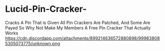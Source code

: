# Lucid-Pin-Cracker-
Cracks A Pin That is Given All Pin Crackers Are Patched, And Some Are Payed So Why Not Make My Members A Free Pin Cracker That Actually Works
https://cdn.discordapp.com/attachments/899214636572880898/999838085305073775/unknown.png
